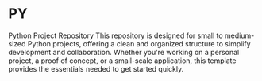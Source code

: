 # PY
Python Project Repository This repository is designed for small to medium-sized Python projects, offering a clean and organized structure to simplify development and collaboration. Whether you're working on a personal project, a proof of concept, or a small-scale application, this template provides the essentials needed to get started quickly.
